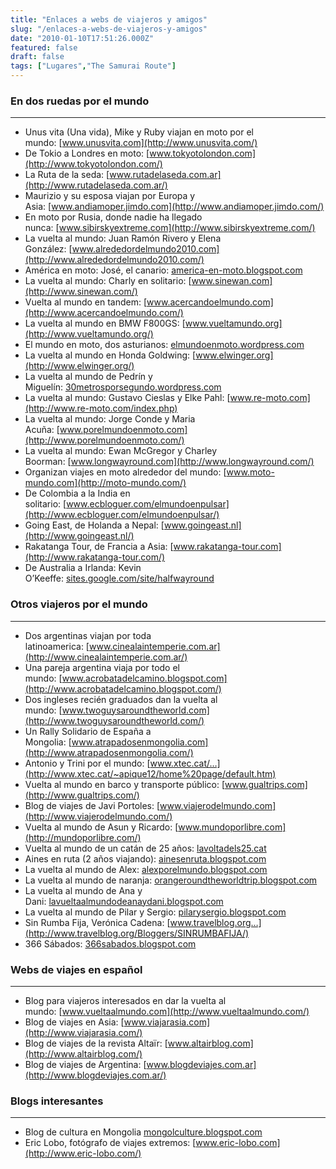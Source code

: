 ```yaml
---
title: "Enlaces a webs de viajeros y amigos"
slug: "/enlaces-a-webs-de-viajeros-y-amigos"
date: "2010-01-10T17:51:26.000Z"
featured: false
draft: false
tags: ["Lugares","The Samurai Route"]
---
```



### En dos ruedas por el mundo

- - - - - -

- Unus vita (Una vida), Mike y Ruby viajan en moto por el mundo: [www.unusvita.com](http://www.unusvita.com/)
- De Tokio a Londres en moto: [www.tokyotolondon.com](http://www.tokyotolondon.com/)
- La Ruta de la seda: [www.rutadelaseda.com.ar](http://www.rutadelaseda.com.ar/)
- Maurizio y su esposa viajan por Europa y Asia: [www.andiamoper.jimdo.com](http://www.andiamoper.jimdo.com/)
- En moto por Rusia, donde nadie ha llegado nunca: [www.sibirskyextreme.com](http://www.sibirskyextreme.com/)
- La vuelta al mundo: Juan Ramón Rivero y Elena González: [www.alrededordelmundo2010.com](http://www.alrededordelmundo2010.com/)
- América en moto: José, el canario: [america-en-moto.blogspot.com](http://america-en-moto.blogspot.com/)
- La vuelta al mundo: Charly en solitario: [www.sinewan.com](http://www.sinewan.com/)
- Vuelta al mundo en tandem: [www.acercandoelmundo.com](http://www.acercandoelmundo.com/)
- La vuelta al mundo en BMW F800GS: [www.vueltamundo.org](http://www.vueltamundo.org/)
- El mundo en moto, dos asturianos: [elmundoenmoto.wordpress.com](http://elmundoenmoto.wordpress.com/)
- La vuelta al mundo en Honda Goldwing: [www.elwinger.org](http://www.elwinger.org/)
- La vuelta al mundo de Pedrín y Miguelín: [30metrosporsegundo.wordpress.com](http://30metrosporsegundo.wordpress.com/)
- La vuelta al mundo: Gustavo Cieslas y Elke Pahl: [www.re-moto.com](http://www.re-moto.com/index.php)
- La vuelta al mundo: Jorge Conde y Maria Acuña: [www.porelmundoenmoto.com](http://www.porelmundoenmoto.com/)
- La vuelta al mundo: Ewan McGregor y Charley Boorman: [www.longwayround.com](http://www.longwayround.com/)
- Organizan viajes en moto alrededor del mundo: [www.moto-mundo.com](http://moto-mundo.com/)
- De Colombia a la India en solitario: [www.ecbloguer.com/elmundoenpulsar](http://www.ecbloguer.com/elmundoenpulsar/)
- Going East, de Holanda a Nepal: [www.goingeast.nl](http://www.goingeast.nl/)
- Rakatanga Tour, de Francia a Asia: [www.rakatanga-tour.com](http://www.rakatanga-tour.com/)
- De Australia a Irlanda: Kevin O’Keeffe: [sites.google.com/site/halfwayround](http://sites.google.com/site/halfwayround/)

### Otros viajeros por el mundo

- - - - - -

- Dos argentinas viajan por toda latinoamerica: [www.cinealaintemperie.com.ar](http://www.cinealaintemperie.com.ar/)
- Una pareja argentina viaja por todo el mundo: [www.acrobatadelcamino.blogspot.com](http://www.acrobatadelcamino.blogspot.com/)
- Dos ingleses recién graduados dan la vuelta al mundo: [www.twoguysaroundtheworld.com](http://www.twoguysaroundtheworld.com/)
- Un Rally Solidario de España a Mongolia: [www.atrapadosenmongolia.com](http://www.atrapadosenmongolia.com/)
- Antonio y Trini por el mundo: [www.xtec.cat/…](http://www.xtec.cat/~apique12/home%20page/default.htm)
- Vuelta al mundo en barco y transporte público: [www.gualtrips.com](http://www.gualtrips.com/)
- Blog de viajes de Javi Portoles: [www.viajerodelmundo.com](http://www.viajerodelmundo.com/)
- Vuelta al mundo de Asun y Ricardo: [www.mundoporlibre.com](http://mundoporlibre.com/)
- Vuelta al mundo de un catán de 25 años: [lavoltadels25.cat](http://lavoltadels25.cat/)
- Aines en ruta (2 años viajando): [ainesenruta.blogspot.com](http://ainesenruta.blogspot.com/)
- La vuelta al mundo de Alex: [alexporelmundo.blogspot.com](http://alexporelmundo.blogspot.com/)
- La vuelta al mundo de naranja: [orangeroundtheworldtrip.blogspot.com](http://orangeroundtheworldtrip.blogspot.com/)
- La vuelta al mundo de Ana y Dani: [lavueltaalmundodeanaydani.blogspot.com](http://www.lavueltaalmundodeanaydani.blogspot.com/)
- La vuelta al mundo de Pilar y Sergio: [pilarysergio.blogspot.com](http://pilarysergio.blogspot.com/)
- Sin Rumba Fija, Verónica Cadena: [www.travelblog.org…](http://www.travelblog.org/Bloggers/SINRUMBAFIJA/)
- 366 Sábados: [366sabados.blogspot.com](http://366sabados.blogspot.com/)

### Webs de viajes en español

- - - - - -

- Blog para viajeros interesados en dar la vuelta al mundo: [www.vueltaalmundo.com](http://www.vueltaalmundo.com/)
- Blog de viajes en Asia: [www.viajarasia.com](http://www.viajarasia.com/)
- Blog de viajes de la revista Altaïr: [www.altairblog.com](http://www.altairblog.com/)
- Blog de viajes de Argentina: [www.blogdeviajes.com.ar](http://www.blogdeviajes.com.ar/)

### Blogs interesantes

- - - - - -

- Blog de cultura en Mongolia [mongolculture.blogspot.com](http://mongolculture.blogspot.com/)
- Eric Lobo, fotógrafo de viajes extremos: [www.eric-lobo.com](http://www.eric-lobo.com/)



